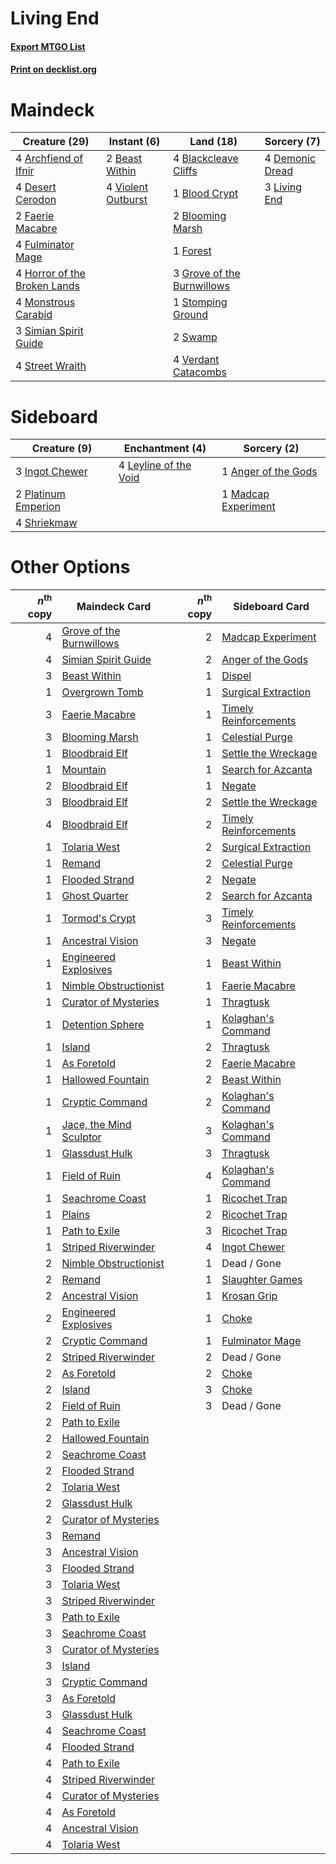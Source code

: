 # Living End

#### [Export MTGO List](../collection/Living%20End/Living%20End.txt)
#### [Print on decklist.org](http://decklist.org/?deckmain=4%09Archfiend%20of%20Ifnir%0A2%09Beast%20Within%0A4%09Blackcleave%20Cliffs%0A1%09Blood%20Crypt%0A2%09Blooming%20Marsh%0A4%09Demonic%20Dread%0A4%09Desert%20Cerodon%0A2%09Faerie%20Macabre%0A1%09Forest%0A4%09Fulminator%20Mage%0A3%09Grove%20of%20the%20Burnwillows%0A4%09Horror%20of%20the%20Broken%20Lands%0A3%09Living%20End%0A4%09Monstrous%20Carabid%0A3%09Simian%20Spirit%20Guide%0A1%09Stomping%20Ground%0A4%09Street%20Wraith%0A2%09Swamp%0A4%09Verdant%20Catacombs%0A4%09Violent%20Outburst&deckside=1%09Anger%20of%20the%20Gods%0A3%09Ingot%20Chewer%0A4%09Leyline%20of%20the%20Void%0A1%09Madcap%20Experiment%0A2%09Platinum%20Emperion%0A4%09Shriekmaw)
# Maindeck

|                                             Creature (29)                                             |                                         Instant (6)                                         |                                              Land (18)                                              |                                       Sorcery (7)                                        |
|-------------------------------------------------------------------------------------------------------|---------------------------------------------------------------------------------------------|-----------------------------------------------------------------------------------------------------|------------------------------------------------------------------------------------------|
|4 [Archfiend of Ifnir](http://gatherer.wizards.com/Pages/Card/Details.aspx?multiverseid=426780)        |2 [Beast Within](http://gatherer.wizards.com/Pages/Card/Details.aspx?multiverseid=423482)    |4 [Blackcleave Cliffs](http://gatherer.wizards.com/Pages/Card/Details.aspx?multiverseid=209401)      |4 [Demonic Dread](http://gatherer.wizards.com/Pages/Card/Details.aspx?multiverseid=185062)|
|4 [Desert Cerodon](http://gatherer.wizards.com/Pages/Card/Details.aspx?multiverseid=426830)            |4 [Violent Outburst](http://gatherer.wizards.com/Pages/Card/Details.aspx?multiverseid=185056)|1 [Blood Crypt](http://gatherer.wizards.com/Pages/Card/Details.aspx?multiverseid=405093)             |3 [Living End](http://gatherer.wizards.com/Pages/Card/Details.aspx?multiverseid=113521)   |
|2 [Faerie Macabre](http://gatherer.wizards.com/Pages/Card/Details.aspx?multiverseid=370410)            |                                                                                             |2 [Blooming Marsh](http://gatherer.wizards.com/Pages/Card/Details.aspx?multiverseid=417816)          |                                                                                          |
|4 [Fulminator Mage](http://gatherer.wizards.com/Pages/Card/Details.aspx?multiverseid=397686)           |                                                                                             |1 [Forest](http://gatherer.wizards.com/Pages/Card/Details.aspx?multiverseid=439605)                  |                                                                                          |
|4 [Horror of the Broken Lands](http://gatherer.wizards.com/Pages/Card/Details.aspx?multiverseid=442082)|                                                                                             |3 [Grove of the Burnwillows](http://gatherer.wizards.com/Pages/Card/Details.aspx?multiverseid=438804)|                                                                                          |
|4 [Monstrous Carabid](http://gatherer.wizards.com/Pages/Card/Details.aspx?multiverseid=185051)         |                                                                                             |1 [Stomping Ground](http://gatherer.wizards.com/Pages/Card/Details.aspx?multiverseid=405110)         |                                                                                          |
|3 [Simian Spirit Guide](http://gatherer.wizards.com/Pages/Card/Details.aspx?multiverseid=442137)       |                                                                                             |2 [Swamp](http://gatherer.wizards.com/Pages/Card/Details.aspx?multiverseid=439603)                   |                                                                                          |
|4 [Street Wraith](http://gatherer.wizards.com/Pages/Card/Details.aspx?multiverseid=370428)             |                                                                                             |4 [Verdant Catacombs](http://gatherer.wizards.com/Pages/Card/Details.aspx?multiverseid=426074)       |                                                                                          |


# Sideboard

|                                         Creature (9)                                         |                                        Enchantment (4)                                         |                                         Sorcery (2)                                          |
|----------------------------------------------------------------------------------------------|------------------------------------------------------------------------------------------------|----------------------------------------------------------------------------------------------|
|3 [Ingot Chewer](http://gatherer.wizards.com/Pages/Card/Details.aspx?multiverseid=393845)     |4 [Leyline of the Void](http://gatherer.wizards.com/Pages/Card/Details.aspx?multiverseid=205013)|1 [Anger of the Gods](http://gatherer.wizards.com/Pages/Card/Details.aspx?multiverseid=438682)|
|2 [Platinum Emperion](http://gatherer.wizards.com/Pages/Card/Details.aspx?multiverseid=215092)|                                                                                                |1 [Madcap Experiment](http://gatherer.wizards.com/Pages/Card/Details.aspx?multiverseid=417695)|
|4 [Shriekmaw](http://gatherer.wizards.com/Pages/Card/Details.aspx?multiverseid=259272)        |                                                                                                |                                                                                              |


# Other Options

|*n*<sup>th</sup> copy|                                           Maindeck Card                                           |*n*<sup>th</sup> copy|                                         Sideboard Card                                         |
|--------------------:|---------------------------------------------------------------------------------------------------|--------------------:|------------------------------------------------------------------------------------------------|
|                    4|[Grove of the Burnwillows](http://gatherer.wizards.com/Pages/Card/Details.aspx?multiverseid=438804)|                    2|[Madcap Experiment](http://gatherer.wizards.com/Pages/Card/Details.aspx?multiverseid=417695)    |
|                    4|[Simian Spirit Guide](http://gatherer.wizards.com/Pages/Card/Details.aspx?multiverseid=442137)     |                    2|[Anger of the Gods](http://gatherer.wizards.com/Pages/Card/Details.aspx?multiverseid=438682)    |
|                    3|[Beast Within](http://gatherer.wizards.com/Pages/Card/Details.aspx?multiverseid=423482)            |                    1|[Dispel](http://gatherer.wizards.com/Pages/Card/Details.aspx?multiverseid=201562)               |
|                    1|[Overgrown Tomb](http://gatherer.wizards.com/Pages/Card/Details.aspx?multiverseid=405103)          |                    1|[Surgical Extraction](http://gatherer.wizards.com/Pages/Card/Details.aspx?multiverseid=397706)  |
|                    3|[Faerie Macabre](http://gatherer.wizards.com/Pages/Card/Details.aspx?multiverseid=370410)          |                    1|[Timely Reinforcements](http://gatherer.wizards.com/Pages/Card/Details.aspx?multiverseid=220074)|
|                    3|[Blooming Marsh](http://gatherer.wizards.com/Pages/Card/Details.aspx?multiverseid=417816)          |                    1|[Celestial Purge](http://gatherer.wizards.com/Pages/Card/Details.aspx?multiverseid=397699)      |
|                    1|[Bloodbraid Elf](http://gatherer.wizards.com/Pages/Card/Details.aspx?multiverseid=423509)          |                    1|[Settle the Wreckage](http://gatherer.wizards.com/Pages/Card/Details.aspx?multiverseid=435186)  |
|                    1|[Mountain](http://gatherer.wizards.com/Pages/Card/Details.aspx?multiverseid=439604)                |                    1|[Search for Azcanta](http://gatherer.wizards.com/Pages/Card/Details.aspx?multiverseid=435226)   |
|                    2|[Bloodbraid Elf](http://gatherer.wizards.com/Pages/Card/Details.aspx?multiverseid=423509)          |                    1|[Negate](http://gatherer.wizards.com/Pages/Card/Details.aspx?multiverseid=447135)               |
|                    3|[Bloodbraid Elf](http://gatherer.wizards.com/Pages/Card/Details.aspx?multiverseid=423509)          |                    2|[Settle the Wreckage](http://gatherer.wizards.com/Pages/Card/Details.aspx?multiverseid=435186)  |
|                    4|[Bloodbraid Elf](http://gatherer.wizards.com/Pages/Card/Details.aspx?multiverseid=423509)          |                    2|[Timely Reinforcements](http://gatherer.wizards.com/Pages/Card/Details.aspx?multiverseid=220074)|
|                    1|[Tolaria West](http://gatherer.wizards.com/Pages/Card/Details.aspx?multiverseid=416755)            |                    2|[Surgical Extraction](http://gatherer.wizards.com/Pages/Card/Details.aspx?multiverseid=397706)  |
|                    1|[Remand](http://gatherer.wizards.com/Pages/Card/Details.aspx?multiverseid=397881)                  |                    2|[Celestial Purge](http://gatherer.wizards.com/Pages/Card/Details.aspx?multiverseid=397699)      |
|                    1|[Flooded Strand](http://gatherer.wizards.com/Pages/Card/Details.aspx?multiverseid=405098)          |                    2|[Negate](http://gatherer.wizards.com/Pages/Card/Details.aspx?multiverseid=447135)               |
|                    1|[Ghost Quarter](http://gatherer.wizards.com/Pages/Card/Details.aspx?multiverseid=430470)           |                    2|[Search for Azcanta](http://gatherer.wizards.com/Pages/Card/Details.aspx?multiverseid=435226)   |
|                    1|[Tormod's Crypt](http://gatherer.wizards.com/Pages/Card/Details.aspx?multiverseid=389723)          |                    3|[Timely Reinforcements](http://gatherer.wizards.com/Pages/Card/Details.aspx?multiverseid=220074)|
|                    1|[Ancestral Vision](http://gatherer.wizards.com/Pages/Card/Details.aspx?multiverseid=438608)        |                    3|[Negate](http://gatherer.wizards.com/Pages/Card/Details.aspx?multiverseid=447135)               |
|                    1|[Engineered Explosives](http://gatherer.wizards.com/Pages/Card/Details.aspx?multiverseid=370549)   |                    1|[Beast Within](http://gatherer.wizards.com/Pages/Card/Details.aspx?multiverseid=423482)         |
|                    1|[Nimble Obstructionist](http://gatherer.wizards.com/Pages/Card/Details.aspx?multiverseid=430729)   |                    1|[Faerie Macabre](http://gatherer.wizards.com/Pages/Card/Details.aspx?multiverseid=370410)       |
|                    1|[Curator of Mysteries](http://gatherer.wizards.com/Pages/Card/Details.aspx?multiverseid=426751)    |                    1|[Thragtusk](http://gatherer.wizards.com/Pages/Card/Details.aspx?multiverseid=425968)            |
|                    1|[Detention Sphere](http://gatherer.wizards.com/Pages/Card/Details.aspx?multiverseid=270356)        |                    1|[Kolaghan's Command](http://gatherer.wizards.com/Pages/Card/Details.aspx?multiverseid=394613)   |
|                    1|[Island](http://gatherer.wizards.com/Pages/Card/Details.aspx?multiverseid=439602)                  |                    2|[Thragtusk](http://gatherer.wizards.com/Pages/Card/Details.aspx?multiverseid=425968)            |
|                    1|[As Foretold](http://gatherer.wizards.com/Pages/Card/Details.aspx?multiverseid=426744)             |                    2|[Faerie Macabre](http://gatherer.wizards.com/Pages/Card/Details.aspx?multiverseid=370410)       |
|                    1|[Hallowed Fountain](http://gatherer.wizards.com/Pages/Card/Details.aspx?multiverseid=405100)       |                    2|[Beast Within](http://gatherer.wizards.com/Pages/Card/Details.aspx?multiverseid=423482)         |
|                    1|[Cryptic Command](http://gatherer.wizards.com/Pages/Card/Details.aspx?multiverseid=370439)         |                    2|[Kolaghan's Command](http://gatherer.wizards.com/Pages/Card/Details.aspx?multiverseid=394613)   |
|                    1|[Jace, the Mind Sculptor](http://gatherer.wizards.com/Pages/Card/Details.aspx?multiverseid=382979) |                    3|[Kolaghan's Command](http://gatherer.wizards.com/Pages/Card/Details.aspx?multiverseid=394613)   |
|                    1|[Glassdust Hulk](http://gatherer.wizards.com/Pages/Card/Details.aspx?multiverseid=397807)          |                    3|[Thragtusk](http://gatherer.wizards.com/Pages/Card/Details.aspx?multiverseid=425968)            |
|                    1|[Field of Ruin](http://gatherer.wizards.com/Pages/Card/Details.aspx?multiverseid=435415)           |                    4|[Kolaghan's Command](http://gatherer.wizards.com/Pages/Card/Details.aspx?multiverseid=394613)   |
|                    1|[Seachrome Coast](http://gatherer.wizards.com/Pages/Card/Details.aspx?multiverseid=209399)         |                    1|[Ricochet Trap](http://gatherer.wizards.com/Pages/Card/Details.aspx?multiverseid=191549)        |
|                    1|[Plains](http://gatherer.wizards.com/Pages/Card/Details.aspx?multiverseid=439601)                  |                    2|[Ricochet Trap](http://gatherer.wizards.com/Pages/Card/Details.aspx?multiverseid=191549)        |
|                    1|[Path to Exile](http://gatherer.wizards.com/Pages/Card/Details.aspx?multiverseid=370408)           |                    3|[Ricochet Trap](http://gatherer.wizards.com/Pages/Card/Details.aspx?multiverseid=191549)        |
|                    1|[Striped Riverwinder](http://gatherer.wizards.com/Pages/Card/Details.aspx?multiverseid=430737)     |                    4|[Ingot Chewer](http://gatherer.wizards.com/Pages/Card/Details.aspx?multiverseid=393845)         |
|                    2|[Nimble Obstructionist](http://gatherer.wizards.com/Pages/Card/Details.aspx?multiverseid=430729)   |                    1|Dead / Gone                                                                                     |
|                    2|[Remand](http://gatherer.wizards.com/Pages/Card/Details.aspx?multiverseid=397881)                  |                    1|[Slaughter Games](http://gatherer.wizards.com/Pages/Card/Details.aspx?multiverseid=290532)      |
|                    2|[Ancestral Vision](http://gatherer.wizards.com/Pages/Card/Details.aspx?multiverseid=438608)        |                    1|[Krosan Grip](http://gatherer.wizards.com/Pages/Card/Details.aspx?multiverseid=370557)          |
|                    2|[Engineered Explosives](http://gatherer.wizards.com/Pages/Card/Details.aspx?multiverseid=370549)   |                    1|[Choke](http://gatherer.wizards.com/Pages/Card/Details.aspx?multiverseid=430685)                |
|                    2|[Cryptic Command](http://gatherer.wizards.com/Pages/Card/Details.aspx?multiverseid=370439)         |                    1|[Fulminator Mage](http://gatherer.wizards.com/Pages/Card/Details.aspx?multiverseid=397686)      |
|                    2|[Striped Riverwinder](http://gatherer.wizards.com/Pages/Card/Details.aspx?multiverseid=430737)     |                    2|Dead / Gone                                                                                     |
|                    2|[As Foretold](http://gatherer.wizards.com/Pages/Card/Details.aspx?multiverseid=426744)             |                    2|[Choke](http://gatherer.wizards.com/Pages/Card/Details.aspx?multiverseid=430685)                |
|                    2|[Island](http://gatherer.wizards.com/Pages/Card/Details.aspx?multiverseid=439602)                  |                    3|[Choke](http://gatherer.wizards.com/Pages/Card/Details.aspx?multiverseid=430685)                |
|                    2|[Field of Ruin](http://gatherer.wizards.com/Pages/Card/Details.aspx?multiverseid=435415)           |                    3|Dead / Gone                                                                                     |
|                    2|[Path to Exile](http://gatherer.wizards.com/Pages/Card/Details.aspx?multiverseid=370408)           |                     |                                                                                                |
|                    2|[Hallowed Fountain](http://gatherer.wizards.com/Pages/Card/Details.aspx?multiverseid=405100)       |                     |                                                                                                |
|                    2|[Seachrome Coast](http://gatherer.wizards.com/Pages/Card/Details.aspx?multiverseid=209399)         |                     |                                                                                                |
|                    2|[Flooded Strand](http://gatherer.wizards.com/Pages/Card/Details.aspx?multiverseid=405098)          |                     |                                                                                                |
|                    2|[Tolaria West](http://gatherer.wizards.com/Pages/Card/Details.aspx?multiverseid=416755)            |                     |                                                                                                |
|                    2|[Glassdust Hulk](http://gatherer.wizards.com/Pages/Card/Details.aspx?multiverseid=397807)          |                     |                                                                                                |
|                    2|[Curator of Mysteries](http://gatherer.wizards.com/Pages/Card/Details.aspx?multiverseid=426751)    |                     |                                                                                                |
|                    3|[Remand](http://gatherer.wizards.com/Pages/Card/Details.aspx?multiverseid=397881)                  |                     |                                                                                                |
|                    3|[Ancestral Vision](http://gatherer.wizards.com/Pages/Card/Details.aspx?multiverseid=438608)        |                     |                                                                                                |
|                    3|[Flooded Strand](http://gatherer.wizards.com/Pages/Card/Details.aspx?multiverseid=405098)          |                     |                                                                                                |
|                    3|[Tolaria West](http://gatherer.wizards.com/Pages/Card/Details.aspx?multiverseid=416755)            |                     |                                                                                                |
|                    3|[Striped Riverwinder](http://gatherer.wizards.com/Pages/Card/Details.aspx?multiverseid=430737)     |                     |                                                                                                |
|                    3|[Path to Exile](http://gatherer.wizards.com/Pages/Card/Details.aspx?multiverseid=370408)           |                     |                                                                                                |
|                    3|[Seachrome Coast](http://gatherer.wizards.com/Pages/Card/Details.aspx?multiverseid=209399)         |                     |                                                                                                |
|                    3|[Curator of Mysteries](http://gatherer.wizards.com/Pages/Card/Details.aspx?multiverseid=426751)    |                     |                                                                                                |
|                    3|[Island](http://gatherer.wizards.com/Pages/Card/Details.aspx?multiverseid=439602)                  |                     |                                                                                                |
|                    3|[Cryptic Command](http://gatherer.wizards.com/Pages/Card/Details.aspx?multiverseid=370439)         |                     |                                                                                                |
|                    3|[As Foretold](http://gatherer.wizards.com/Pages/Card/Details.aspx?multiverseid=426744)             |                     |                                                                                                |
|                    3|[Glassdust Hulk](http://gatherer.wizards.com/Pages/Card/Details.aspx?multiverseid=397807)          |                     |                                                                                                |
|                    4|[Seachrome Coast](http://gatherer.wizards.com/Pages/Card/Details.aspx?multiverseid=209399)         |                     |                                                                                                |
|                    4|[Flooded Strand](http://gatherer.wizards.com/Pages/Card/Details.aspx?multiverseid=405098)          |                     |                                                                                                |
|                    4|[Path to Exile](http://gatherer.wizards.com/Pages/Card/Details.aspx?multiverseid=370408)           |                     |                                                                                                |
|                    4|[Striped Riverwinder](http://gatherer.wizards.com/Pages/Card/Details.aspx?multiverseid=430737)     |                     |                                                                                                |
|                    4|[Curator of Mysteries](http://gatherer.wizards.com/Pages/Card/Details.aspx?multiverseid=426751)    |                     |                                                                                                |
|                    4|[As Foretold](http://gatherer.wizards.com/Pages/Card/Details.aspx?multiverseid=426744)             |                     |                                                                                                |
|                    4|[Ancestral Vision](http://gatherer.wizards.com/Pages/Card/Details.aspx?multiverseid=438608)        |                     |                                                                                                |
|                    4|[Tolaria West](http://gatherer.wizards.com/Pages/Card/Details.aspx?multiverseid=416755)            |                     |                                                                                                |

